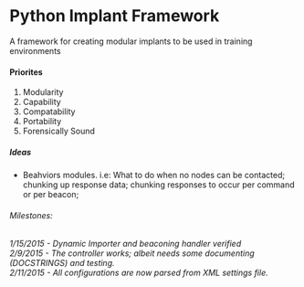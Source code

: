 # Python Implant Framework
A framework for creating modular implants to be used in training environments

<h4>Priorites</h4>
<ol>
<li>Modularity</li>
<li>Capability</li>
<li>Compatability</li>
<li>Portability</li>
<li>Forensically Sound</li>
</ol>

<h5>Ideas</h5>
<ul>
<li> Beahviors modules. i.e: What to do when no nodes can be contacted; chunking up response data; chunking responses to occur per command or per beacon;</li>
</ul>

<h6>Milestones:</h6>
<i>
1/15/2015 - Dynamic Importer and beaconing handler verified
<br>
2/9/2015 - The controller works; albeit needs some documenting (DOCSTRINGS) and testing.
<br>
2/11/2015 - All configurations are now parsed from XML settings file.
</i>

